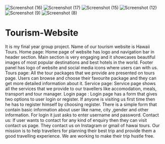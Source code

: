 ![Screenshot (16)](https://github.com/Arsude-Meghna/Tourism-Website/assets/142217783/f6d5feb6-07ba-4a86-9867-b7a40c450626)
![Screenshot (17)](https://github.com/Arsude-Meghna/Tourism-Website/assets/142217783/160e40a9-2807-4f76-9c78-da22fe419d1c)
![Screenshot (15)](https://github.com/Arsude-Meghna/Tourism-Website/assets/142217783/e1c5b0e6-207e-4d0f-9ace-ae1d241e52ac)
![Screenshot (12)](https://github.com/Arsude-Meghna/Tourism-Website/assets/142217783/a15cbe9f-f21c-4e58-a6c6-4d3e83d1252c)
![Screenshot (9)](https://github.com/Arsude-Meghna/Tourism-Website/assets/142217783/1aa1adc8-101f-4266-9c5d-ab0db01fd0d3)
![Screenshot (8)](https://github.com/Arsude-Meghna/Tourism-Website/assets/142217783/a160618b-8a7a-4dbb-a391-df7841873d72)
# Tourism-Website
It is my final year group project.
Name of our tourism website is Hawaii Tours. 
Home page:
Home page of website has logo and navigation bar in header section. 
Main section is very  engaging and it showcases beautiful images of most popular destinations and best hotels in the world. 
Footer panel has logo of website and social media icons where users can with us. 
Tours page:
All the tour packages that we provide are presented on tours page. Users can browse  and choose their favourite package and they can get more detailed information about it. 
Service page:
Service page shows all the services that we provide to our travellers like accomodation, meals, transport and tour manager. 
Login page :
Login page has a form that gives two options to user login or register. If anyone is visiting us first time then he has to register himself by choosing register. There is a simple form that contain basic information about user like name, city ,gender and other information. For login it just asks to enter username and password. 
Contact us:
If user wants to contact for any kind of enquiry then they can visit contact us page. They contact us on Instagram or gmail of hawai tours. 
Our mission is to help  travellers for planning their best trip and provide them a good travelling experience. We are working to make their trip hustle free. 

